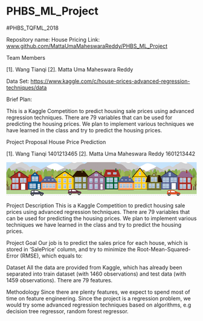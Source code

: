 # PHBS_ML_Project

#PHBS_TQFML_2018

Repository name: House Pricing
Link: www.github.com/MattaUmaMaheswaraReddy/PHBS_ML_Project

Team Members

[1]. Wang Tianqi
[2]. Matta Uma Maheswara Reddy

Data Set: https://www.kaggle.com/c/house-prices-advanced-regression-techniques/data

Brief Plan:

This is a Kaggle Competition to predict housing sale prices using advanced regression techniques. There are 79 variables
that can be used for predicting the housing prices. We plan to implement various techniques we have learned in the class and
try to predict the housing prices.


Project Proposal
House Price Prediction

[1]. Wang Tianqi 1401213465
[2]. Matta Uma Maheswara Reddy 1601213442 

![Screenshot](Image/housesbanner.jpg)
    
Project Description
This is a Kaggle Competition to predict housing sale prices using advanced regression techniques. There are 79 variables that can be used for predicting the housing prices. We plan to implement various techniques we have learned in the class and try to predict the housing prices.

Project Goal
Our job is to predict the sales price for each house, which is stored in ‘SalePrice’ column, and try to minimize the Root-Mean-Squared-Error (RMSE), which equals to:
                                                       
Dataset
All the data are provided from Kaggle, which has already been separated into train dataset (with 1460 observations) and test data (with 1459 observations). There are 79 features. 

Methodology
Since there are plenty features, we expect to spend most of time on feature engineering.
Since the project is a regression problem, we would try some advanced  regression techniques based on algorithms, e.g decision tree regressor, random forest regressor.
